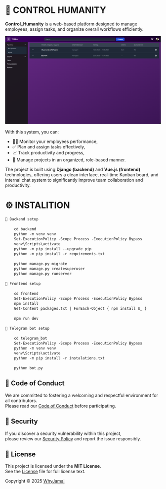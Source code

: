 # 🧠 CONTROL HUMANITY 

**Control_Humanity** is a web-based platform designed to manage employees, assign tasks, and organize overall workflows efficiently.

![Homepage preview](./HomePage.png)

With this system, you can:

- 👨‍💼 Monitor your employees performance,
- ✅ Plan and assign tasks effectively,
- 📈 Track productivity and progress,
- 📅 Manage projects in an organized, role-based manner.

The project is built using **Django (backend)** and **Vue.js (frontend)** technologies, offering users a clean interface, real-time Kanban board, and internal chat system to significantly improve team collaboration and productivity.

# ⚙️ INSTALITION 

    📁 Backend setup 

        cd backend
        python -m venv venv
        Set-ExecutionPolicy -Scope Process -ExecutionPolicy Bypass
        venv\Scripts\activate
        python -m pip install --upgrade pip
        python -m pip install -r requirements.txt

        python manage.py migrate
        python manage.py createsuperuser
        python manage.py runserver

    📁 Frontend setup 
        
        cd frontend
        Set-ExecutionPolicy -Scope Process -ExecutionPolicy Bypass
        npm install
        Get-Content packages.txt | ForEach-Object { npm install $_ }

        npm run dev
    
    📁 Telegram bot setup  
        
        cd telegram_bot
        Set-ExecutionPolicy -Scope Process -ExecutionPolicy Bypass
        python -m venv venv
        venv\Scripts\activate
        python -m pip install -r instalations.txt

        python bot.py

## 📜 Code of Conduct
We are committed to fostering a welcoming and respectful environment for all contributors.  
Please read our [Code of Conduct](CODE_OF_CONDUCT.md) before participating.

## 🔐 Security
If you discover a security vulnerability within this project,  
please review our [Security Policy](SECURITY.md) and report the issue responsibly.

## 📄 License
This project is licensed under the **MIT License**.  
See the [License](License) file for full license text.

Copyright © 2025 [WhyJamal](https://github.com/WhyJamal)